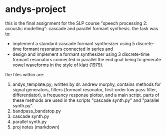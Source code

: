 # andys-project
this is the final assignment for the SLP course "speech processing 2: acoustic modelling": cascade and parallel formant synthesis. the task was to:
- implement a standard cascade formant synthesizer using 5 discrete-time formant resonators connected in series
  and
- design and implement a formant synthesizer using 3 discrete-time formant resonators connected in parallel
the end goal being to generate vowel waveforms in the style of klatt (1979).

the files within are: 
1. andys_template.py; written by dr. andrew murphy, contains methods for signal generators, filters (formant resonator, first-order low pass filter, differentiator),
a frequency response plotter, and a main script. parts of these methods are used in the scripts "cascade synth.py" and "parallel synth.py".
2. bandpass_bandstop.py
3. cascade synth.py
4. parallel synth.py
5. proj notes (markdown)
  
